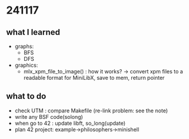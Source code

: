 # 241117
## what I learned
- graphs: 
  - BFS
  - DFS
- graphics:
	- mlx_xpm_file_to_image() : how it works?
	-> convert xpm files to a readable format for MiniLibX, save to mem, return pointer

## what to do
- check UTM : compare Makefile (re-link problem: see the note)
- write any BSF code(solong)
- when go to 42 : update libft, so_long(update)
- plan 42 project: example->philosophers->minishell